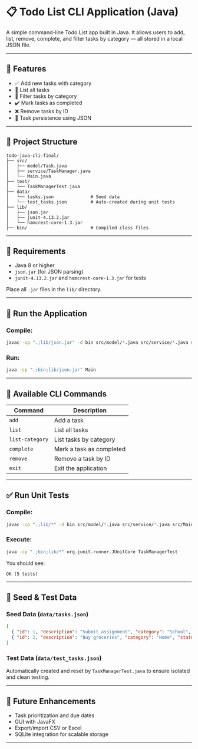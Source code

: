# 📋 Todo List CLI Application (Java)

A simple command-line Todo List app built in Java. It allows users to add, list, remove, complete, and filter tasks by category — all stored in a local JSON file.

---

## 🚀 Features

- ✅ Add new tasks with category
- 📄 List all tasks
- 📂 Filter tasks by category
- ✔️ Mark tasks as completed
- ❌ Remove tasks by ID
- 💾 Task persistence using JSON

---

## 📁 Project Structure

```
todo-java-cli-final/
├── src/
│   ├── model/Task.java
│   ├── service/TaskManager.java
│   └── Main.java
├── test/
│   └── TaskManagerTest.java
├── data/
│   └── tasks.json              # Seed data
│   └── test_tasks.json         # Auto-created during unit tests
├── lib/
│   ├── json.jar
│   ├── junit-4.13.2.jar
│   └── hamcrest-core-1.3.jar
├── bin/                        # Compiled class files
```

---

## 🧱 Requirements

- Java 8 or higher
- `json.jar` (for JSON parsing)
- `junit-4.13.2.jar` and `hamcrest-core-1.3.jar` for tests

Place all `.jar` files in the `lib/` directory.

---

## 🧪 Run the Application

### Compile:
```bash
javac -cp ".;lib/json.jar" -d bin src/model/*.java src/service/*.java src/Main.java
```

### Run:
```bash
java -cp ".;bin;lib/json.jar" Main
```

---

## 📌 Available CLI Commands

| Command         | Description                        |
|----------------|------------------------------------|
| `add`           | Add a task                         |
| `list`          | List all tasks                     |
| `list-category` | List tasks by category             |
| `complete`      | Mark a task as completed           |
| `remove`        | Remove a task by ID                |
| `exit`          | Exit the application               |

---

## ✅ Run Unit Tests

### Compile:
```bash
javac -cp ".;lib/*" -d bin src/model/*.java src/service/*.java src/Main.java test/*.java
```

### Execute:
```bash
java -cp ".;bin;lib/*" org.junit.runner.JUnitCore TaskManagerTest
```

You should see:

```
OK (5 tests)
```

---

## 🌱 Seed & Test Data

### Seed Data (`data/tasks.json`)
```json
[
  { "id": 1, "description": "Submit assignment", "category": "School", "status": "Pending" },
  { "id": 2, "description": "Buy groceries", "category": "Home", "status": "Pending" }
]
```

### Test Data (`data/test_tasks.json`)
Automatically created and reset by `TaskManagerTest.java` to ensure isolated and clean testing.

---

## 🔧 Future Enhancements

- Task prioritization and due dates
- GUI with JavaFX
- Export/import CSV or Excel
- SQLite integration for scalable storage

---

